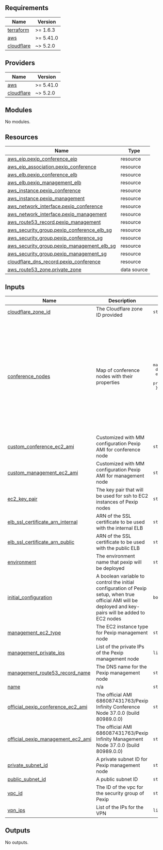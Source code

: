 ## Requirements

| Name | Version |
|------|---------|
| <a name="requirement_terraform"></a> [terraform](#requirement\_terraform) | >= 1.6.3 |
| <a name="requirement_aws"></a> [aws](#requirement\_aws) | >= 5.41.0 |
| <a name="requirement_cloudflare"></a> [cloudflare](#requirement\_cloudflare) | ~> 5.2.0 |

## Providers

| Name | Version |
|------|---------|
| <a name="provider_aws"></a> [aws](#provider\_aws) | >= 5.41.0 |
| <a name="provider_cloudflare"></a> [cloudflare](#provider\_cloudflare) | ~> 5.2.0 |

## Modules

No modules.

## Resources

| Name | Type |
|------|------|
| [aws_eip.pexip_conference_eip](https://registry.terraform.io/providers/hashicorp/aws/latest/docs/resources/eip) | resource |
| [aws_eip_association.pexip_conference](https://registry.terraform.io/providers/hashicorp/aws/latest/docs/resources/eip_association) | resource |
| [aws_elb.pexip_conference_elb](https://registry.terraform.io/providers/hashicorp/aws/latest/docs/resources/elb) | resource |
| [aws_elb.pexip_management_elb](https://registry.terraform.io/providers/hashicorp/aws/latest/docs/resources/elb) | resource |
| [aws_instance.pexip_conference](https://registry.terraform.io/providers/hashicorp/aws/latest/docs/resources/instance) | resource |
| [aws_instance.pexip_management](https://registry.terraform.io/providers/hashicorp/aws/latest/docs/resources/instance) | resource |
| [aws_network_interface.pexip_conference](https://registry.terraform.io/providers/hashicorp/aws/latest/docs/resources/network_interface) | resource |
| [aws_network_interface.pexip_management](https://registry.terraform.io/providers/hashicorp/aws/latest/docs/resources/network_interface) | resource |
| [aws_route53_record.pexip_management](https://registry.terraform.io/providers/hashicorp/aws/latest/docs/resources/route53_record) | resource |
| [aws_security_group.pexip_conference_elb_sg](https://registry.terraform.io/providers/hashicorp/aws/latest/docs/resources/security_group) | resource |
| [aws_security_group.pexip_conference_sg](https://registry.terraform.io/providers/hashicorp/aws/latest/docs/resources/security_group) | resource |
| [aws_security_group.pexip_management_elb_sg](https://registry.terraform.io/providers/hashicorp/aws/latest/docs/resources/security_group) | resource |
| [aws_security_group.pexip_management_sg](https://registry.terraform.io/providers/hashicorp/aws/latest/docs/resources/security_group) | resource |
| [cloudflare_dns_record.pexip_conference](https://registry.terraform.io/providers/cloudflare/cloudflare/latest/docs/resources/dns_record) | resource |
| [aws_route53_zone.private_zone](https://registry.terraform.io/providers/hashicorp/aws/latest/docs/data-sources/route53_zone) | data source |

## Inputs

| Name | Description | Type | Default | Required |
|------|-------------|------|---------|:--------:|
| <a name="input_cloudflare_zone_id"></a> [cloudflare\_zone\_id](#input\_cloudflare\_zone\_id) | The Cloudflare zone ID provided | `string` | n/a | yes |
| <a name="input_conference_nodes"></a> [conference\_nodes](#input\_conference\_nodes) | Map of conference nodes with their properties | <pre>map(object({<br/>    dns_name   = string<br/>    ec2_type   = string<br/>    private_ip = string<br/>  }))</pre> | <pre>{<br/>  "example": {<br/>    "dns_name": "example.mattermost.com",<br/>    "ec2_type": "c6i.xlarge",<br/>    "private_ip": "10.0.1.11"<br/>  },<br/>  "random": {<br/>    "dns_name": "random.mattermost.com",<br/>    "ec2_type": "c6i.xlarge",<br/>    "private_ip": "10.0.1.10"<br/>  },<br/>  "test": {<br/>    "dns_name": "test.mattermost.com",<br/>    "ec2_type": "c6i.2xlarge",<br/>    "private_ip": "10.0.1.12"<br/>  }<br/>}</pre> | no |
| <a name="input_custom_conference_ec2_ami"></a> [custom\_conference\_ec2\_ami](#input\_custom\_conference\_ec2\_ami) | Customized with MM configuration Pexip AMI for conference node | `string` | n/a | yes |
| <a name="input_custom_management_ec2_ami"></a> [custom\_management\_ec2\_ami](#input\_custom\_management\_ec2\_ami) | Customized with MM configuration Pexip AMI for management node | `string` | n/a | yes |
| <a name="input_ec2_key_pair"></a> [ec2\_key\_pair](#input\_ec2\_key\_pair) | The key pair that will be used for ssh to EC2 instances of Pexip nodes | `string` | n/a | yes |
| <a name="input_elb_ssl_certificate_arn_internal"></a> [elb\_ssl\_certificate\_arn\_internal](#input\_elb\_ssl\_certificate\_arn\_internal) | ARN of the SSL certificate to be used with the internal ELB | `string` | n/a | yes |
| <a name="input_elb_ssl_certificate_arn_public"></a> [elb\_ssl\_certificate\_arn\_public](#input\_elb\_ssl\_certificate\_arn\_public) | ARN of the SSL certificate to be used with the public ELB | `string` | n/a | yes |
| <a name="input_environment"></a> [environment](#input\_environment) | The environment name that pexip will be deployed | `string` | n/a | yes |
| <a name="input_initial_configuration"></a> [initial\_configuration](#input\_initial\_configuration) | A boolean variable to control the initial configuration of Pexip setup, when true official AMI will be deployed and key-pairs will be added to EC2 nodes | `bool` | `true` | no |
| <a name="input_management_ec2_type"></a> [management\_ec2\_type](#input\_management\_ec2\_type) | The EC2 instance type for Pexip management node | `string` | n/a | yes |
| <a name="input_management_private_ips"></a> [management\_private\_ips](#input\_management\_private\_ips) | List of the private IPs of the Pexip management node | `list(string)` | n/a | yes |
| <a name="input_management_route53_record_name"></a> [management\_route53\_record\_name](#input\_management\_route53\_record\_name) | The DNS name for the Pexip management node | `string` | n/a | yes |
| <a name="input_name"></a> [name](#input\_name) | n/a | `string` | `"pexip"` | no |
| <a name="input_official_pexip_conference_ec2_ami"></a> [official\_pexip\_conference\_ec2\_ami](#input\_official\_pexip\_conference\_ec2\_ami) | The official AMI 686087431763/Pexip Infinity Conference Node 37.0.0 (build 80989.0.0) | `string` | `"ami-0d48fecb4209bb660"` | no |
| <a name="input_official_pexip_management_ec2_ami"></a> [official\_pexip\_management\_ec2\_ami](#input\_official\_pexip\_management\_ec2\_ami) | The official AMI 686087431763/Pexip Infinity Management Node 37.0.0 (build 80989.0.0) | `string` | `"ami-06a8e3534fc60c76b"` | no |
| <a name="input_private_subnet_id"></a> [private\_subnet\_id](#input\_private\_subnet\_id) | A private subnet ID for Pexip management node | `string` | n/a | yes |
| <a name="input_public_subnet_id"></a> [public\_subnet\_id](#input\_public\_subnet\_id) | A public subnet ID | `string` | n/a | yes |
| <a name="input_vpc_id"></a> [vpc\_id](#input\_vpc\_id) | The ID of the vpc for the security group of Pexip | `string` | n/a | yes |
| <a name="input_vpn_ips"></a> [vpn\_ips](#input\_vpn\_ips) | List of the IPs for the VPN | `list(string)` | n/a | yes |

## Outputs

No outputs.
